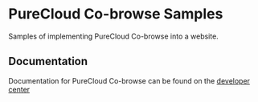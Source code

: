 PureCloud Co-browse Samples
===========

Samples of implementing PureCloud Co-browse into a website.

## Documentation
Documentation for PureCloud Co-browse can be found on the
[developer center](https://developer.mypurecloud.com/api/cobrowse/)
